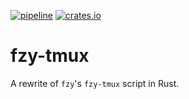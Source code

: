 [![pipeline](https://github.com/d-e-s-o/fzy-tmux/actions/workflows/test.yml/badge.svg?branch=main)](https://github.com/d-e-s-o/fzy-tmux/actions/workflows/test.yml)
[![crates.io](https://img.shields.io/crates/v/fzy-tmux.svg)](https://crates.io/crates/fzy-tmux)


fzy-tmux
========

A rewrite of `fzy`'s `fzy-tmux` script in Rust.
